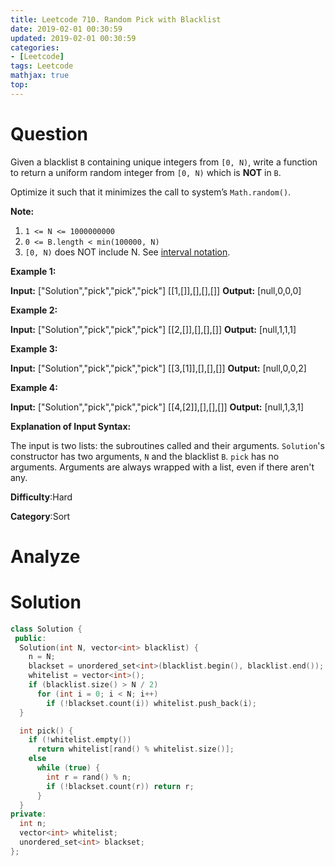 ```yaml
---
title: Leetcode 710. Random Pick with Blacklist
date: 2019-02-01 00:30:59
updated: 2019-02-01 00:30:59
categories: 
- [Leetcode]
tags: Leetcode
mathjax: true
top:
---
```


# Question

Given a blacklist `B`  containing unique integers from  `[0, N)`, write a function to return a uniform random integer from  `[0, N)`  which is  **NOT** in  `B`.

Optimize it such that it minimizes the call to system’s  `Math.random()`.

**Note:**

1.  `1 <= N <= 1000000000`
2.  `0 <= B.length < min(100000, N)`
3.  `[0, N)` does NOT include N. See  [interval notation](https://en.wikipedia.org/wiki/Interval_(mathematics)).

**Example 1:**

**Input:** ["Solution","pick","pick","pick"] [[1,[]],[],[],[]]
**Output:** [null,0,0,0]

**Example 2:**

**Input:** ["Solution","pick","pick","pick"] [[2,[]],[],[],[]]
**Output:** [null,1,1,1]

**Example 3:**

**Input:** ["Solution","pick","pick","pick"] [[3,[1]],[],[],[]]
**Output:** [null,0,0,2]

**Example 4:**

**Input:** ["Solution","pick","pick","pick"] [[4,[2]],[],[],[]]
**Output:** [null,1,3,1]

**Explanation of Input Syntax:**

The input is two lists: the subroutines called and their arguments. `Solution`'s constructor has two arguments, `N`  and the blacklist  `B`.  `pick`  has no arguments. Arguments are always wrapped with a list, even if there aren't any.

**Difficulty**:Hard

**Category**:Sort

<!-- more -->

# Analyze

# Solution

```cpp
class Solution {
 public:
  Solution(int N, vector<int> blacklist) {
    n = N;
    blackset = unordered_set<int>(blacklist.begin(), blacklist.end());
    whitelist = vector<int>();
    if (blacklist.size() > N / 2)
      for (int i = 0; i < N; i++)
        if (!blackset.count(i)) whitelist.push_back(i);
  }

  int pick() {
    if (!whitelist.empty())
      return whitelist[rand() % whitelist.size()];
    else
      while (true) {
        int r = rand() % n;
        if (!blackset.count(r)) return r;
      }
  }
private:
  int n;
  vector<int> whitelist;
  unordered_set<int> blackset;
};
```
